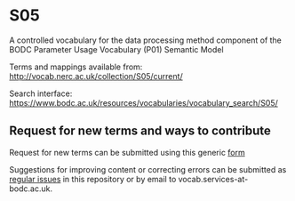 # S05
A controlled vocabulary for the data processing method component of the BODC Parameter Usage Vocabulary (P01) Semantic Model

Terms and mappings available from: http://vocab.nerc.ac.uk/collection/S05/current/

Search interface: https://www.bodc.ac.uk/resources/vocabularies/vocabulary_search/S05/

## Request for new terms and ways to contribute
Request for new terms can be submitted using this generic [form](https://docs.google.com/forms/d/e/1FAIpQLSe-ZTKJZmNT5FmyPRFsPsNt2hpB_gb6MAmm7Zp-7GSMpn5NFA/viewform?usp=pp_url&entry.1396013310=S05)

Suggestions for improving content or correcting errors can be submitted as [regular issues](https://github.com/nvs-vocabs/S05/issues/new) in this repository or by email to vocab.services-at-bodc.ac.uk. 
